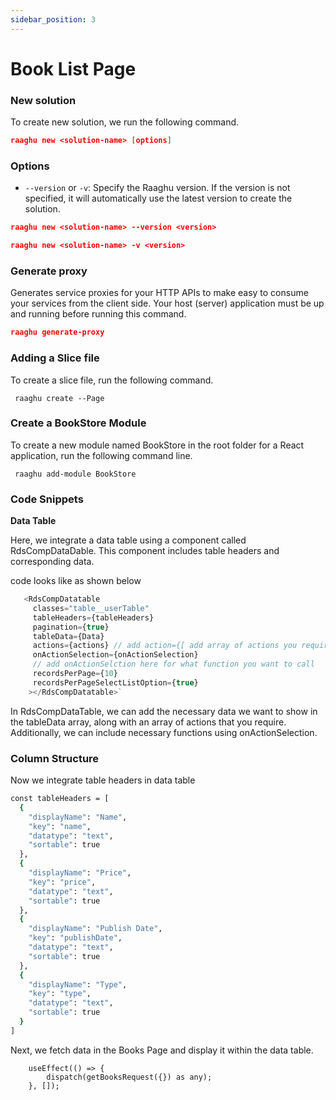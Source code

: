 ```yaml
---
sidebar_position: 3
---
```


# Book List Page

### New solution

To create new solution, we run the following command.

````json
raaghu new <solution-name> [options]
````
### Options
* `--version` or `-v`: Specify the Raaghu version. If the version is not specified, it will automatically use the latest version to create the solution.

````json
raaghu new <solution-name> --version <version>
````
````json
raaghu new <solution-name> -v <version>
````
### Generate proxy

Generates service proxies for your HTTP APIs to make easy to consume your services from the client side. Your host (server) application must be up and running before running this command.

````json
raaghu generate-proxy 
````

### Adding a Slice file


To create a slice file, run the following command.

```shell
 raaghu create --Page
```

### Create a BookStore Module

To create a new module named BookStore in the root folder for a React application, run the following command line.

```shell
 raaghu add-module BookStore
```

### Code Snippets

**Data Table**

Here, we integrate a data table using a component called RdsCompDataDable. This component includes table headers and corresponding data.

code looks like as shown below
```javascript
   <RdsCompDatatable
     classes="table__userTable"
     tableHeaders={tableHeaders}
     pagination={true}
     tableData={Data}  
     actions={actions} // add action={[ add array of actions you require]} here to have action dropdown
     onActionSelection={onActionSelection}
     // add onActionSelction here for what function you want to call
     recordsPerPage={10}
     recordsPerPageSelectListOption={true}
    ></RdsCompDatatable>`
```
In RdsCompDataTable, we can add the necessary data we want to show in the tableData array, along with an array of actions that you require. Additionally, we can include necessary functions using onActionSelection.

### Column Structure

Now we integrate table headers in data table 

```bash 
const tableHeaders = [
  { 
    "displayName": "Name",
    "key": "name",
    "datatype": "text", 
    "sortable": true 
  }, 
  { 
    "displayName": "Price", 
    "key": "price", 
    "datatype": "text", 
    "sortable": true 
  }, 
  { 
    "displayName": "Publish Date", 
    "key": "publishDate", 
    "datatype": "text", 
    "sortable": true 
  }, 
  { 
    "displayName": "Type", 
    "key": "type", 
    "datatype": "text", 
    "sortable": true 
  }
]
```

Next, we fetch data in the Books Page and display it within the data table.

```shell
    useEffect(() => {
        dispatch(getBooksRequest({}) as any);
    }, []);
```
